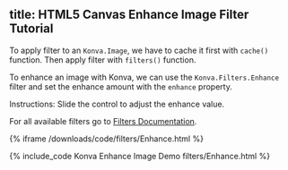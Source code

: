 title: HTML5 Canvas Enhance Image Filter Tutorial
---

To apply filter to an `Konva.Image`, we have to cache it first with `cache()`
function. Then apply filter with `filters()` function.

To enhance an image with Konva, we can use the `Konva.Filters.Enhance` filter
and set the enhance amount with the `enhance` property.

Instructions: Slide the control to adjust the enhance value.

For all available filters go to [Filters Documentation](/api/Konva.Filters.html).

{% iframe /downloads/code/filters/Enhance.html %}

{% include_code Konva Enhance Image Demo filters/Enhance.html %}